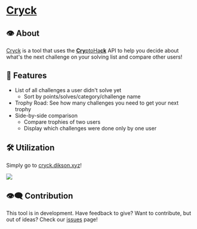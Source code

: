 # [Cryck](https://cryck.dikson.xyz)

## 👁️ About

[Cryck](https://dikson.xyz/cryck) is a tool that uses the [<b>Cry</b>ptoHa<b>ck</b>](https://cryptohack.org/) API to help you decide about what's the next challenge on your solving list and compare other users!

## 👀 Features

- List of all challenges a user didn't solve yet
  - Sort by points/solves/category/challenge name
- Trophy Road: See how many challenges you need to get your next trophy
- Side-by-side comparison
  - Compare trophies of two users
  - Display which challenges were done only by one user

## 🛠️ Utilization

Simply go to [cryck.dikson.xyz](https://cryck.dikson.xyz)!

![](img/cryck.gif)

## 👁️‍🗨️ Contribution

This tool is in development. Have feedback to give? Want to contribute, but out of ideas? Check our [issues](https://github.com/diksown/cryck/issues) page!
